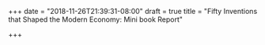 +++
date = "2018-11-26T21:39:31-08:00"
draft = true
title = "Fifty Inventions that Shaped the Modern Economy: Mini book Report"

+++
